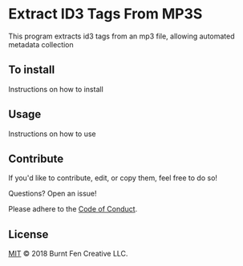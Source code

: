 # Extract ID3 Tags From MP3S
This program extracts id3 tags from an mp3 file, allowing automated metadata collection

## To install
Instructions on how to install

## Usage
Instructions on how to use

## Contribute
If you'd like to contribute, edit, or copy them, feel free to do so!

Questions? Open an issue!

Please adhere to the [Code of Conduct](CODE_OF_CONDUCT.md).

## License
[MIT](LICENSE) © 2018 Burnt Fen Creative LLC.
